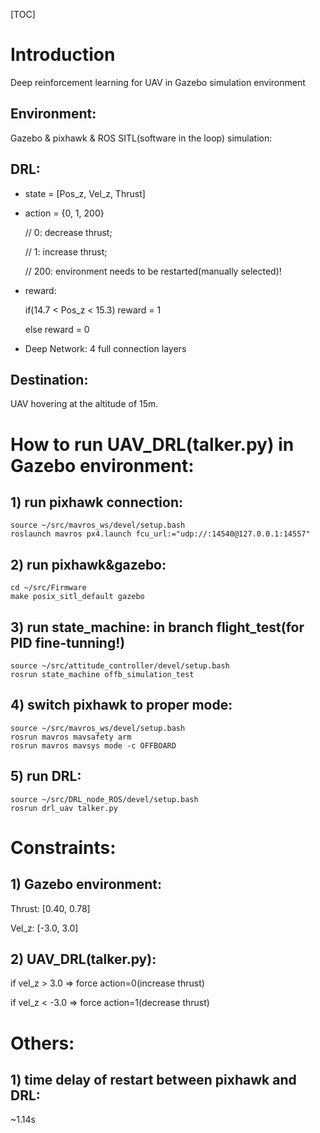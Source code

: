 [TOC]

# Introduction
Deep reinforcement learning for UAV in Gazebo simulation environment

## Environment:
Gazebo & pixhawk & ROS SITL(software in the loop) simulation:

## DRL:
+ state = [Pos_z, Vel_z, Thrust]

+ action = {0, 1, 200} 

	// 0: decrease thrust; 

	// 1: increase thrust; 
    
	// 200: environment needs to be restarted(manually selected)!

+ reward:

	if(14.7 < Pos_z < 15.3)	reward = 1

	else reward = 0

+ Deep Network: 4 full connection layers

## Destination:
UAV hovering at the altitude of 15m.


# How to run UAV_DRL(talker.py) in Gazebo environment:
## 1) run pixhawk connection:
```
source ~/src/mavros_ws/devel/setup.bash
roslaunch mavros px4.launch fcu_url:="udp://:14540@127.0.0.1:14557"
```


## 2) run pixhawk&gazebo:
```
cd ~/src/Firmware
make posix_sitl_default gazebo
```

## 3) run state_machine: in branch flight_test(for PID fine-tunning!)
```
source ~/src/attitude_controller/devel/setup.bash
rosrun state_machine offb_simulation_test
```


## 4) switch pixhawk to proper mode:
```
source ~/src/mavros_ws/devel/setup.bash
rosrun mavros mavsafety arm
rosrun mavros mavsys mode -c OFFBOARD
```

## 5) run DRL:
```
source ~/src/DRL_node_ROS/devel/setup.bash
rosrun drl_uav talker.py
```




# Constraints:
## 1) Gazebo environment:
Thrust: [0.40, 0.78]

Vel_z: [-3.0, 3.0]

## 2) UAV_DRL(talker.py):
if vel_z > 3.0 => force action=0(increase thrust)

if vel_z < -3.0 => force action=1(decrease thrust)

# Others:
## 1) time delay of restart between pixhawk and DRL:

~1.14s
